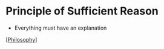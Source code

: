 # Principle of Sufficient Reason

- Everything must have an explanation

[[Philosophy]]

[//begin]: # "Autogenerated link references for markdown compatibility"
[Philosophy]: philosophy "Philosophy"
[//end]: # "Autogenerated link references"